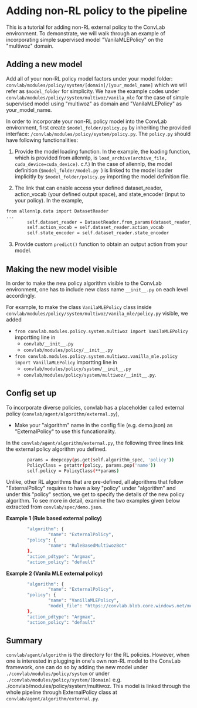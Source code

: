 # Adding non-RL policy to the pipeline

This is a tutorial for adding non-RL external policy to the ConvLab environment. To demonstrate, we will walk through an example of incorporating simple supervised model "VanilaMLEPolicy" on the "multiwoz" domain.

## Adding a new model

Add all of your non-RL policy model factors under your model folder: ```convlab/modules/policy/system/[domain]/[your_model_name]``` which we will refer as ```$model_folder``` for simplicity. We have the example codes under ```convlab/modules/policy/system/multiwoz/vanila_mle``` for the case of simple supervised model using "multiwoz" as domain and "VanilaMLEPolicy" as your_model_name.
<!-- ```./convlab/modules/policy/system/[your_model_name]``` or  -->

In order to incorporate your non-RL policy model into the ConvLab environment, first create ```$model_folder/policy.py``` by inheriting the provided interface: ```/convlab/modules/policy/system/policy.py```. 
The ```policy.py``` should have following functionalities:

1. Provide the model loading function. In the example, the loading function, which is provided from allennlp, is ```load_archive(archive_file, cuda_device=cuda_device)```. c.f.) In the case of allennlp, the model definition (```$model_folder/model.py ```) is linked to the model loader implicitly by ```$model_folder/policy.py``` importing the model definition file. 
<!-- In this tutorial, the link between model definition and loader is not visible due to allennlp implementation-->

2. The link that can enable access your defined dataset_reader, action_vocab (your defined output space), and state_encoder (input to your policy). In the example, 
```bash
from allennlp.data import DatasetReader
...
        self.dataset_reader = DatasetReader.from_params(dataset_reader_params)
        self.action_vocab = self.dataset_reader.action_vocab 
        self.state_encoder = self.dataset_reader.state_encoder
``` 
3. Provide custom ```predict()``` function to obtain an output action from your model.

## Making the new model visible

In order to make the new policy algorithm visible to the ConvLab environment, one has to include new class name ```__init__.py``` on each level accordingly.

For example, to make the class ```VanilaMLEPolicy``` class inside ```convlab/modules/policy/system/multiwoz/vanila_mle/policy.py``` visible, we added
* ```from convlab.modules.policy.system.multiwoz import VanilaMLEPolicy``` importting line in
  * ```convlab/__init__.py``` 
  * ```convlab/modules/policy/__init__.py``` 
* ```from convlab.modules.policy.system.multiwoz.vanilla_mle.policy import VanillaMLEPolicy``` importting line in
  * ```convlab/modules/policy/system/__init__.py``` 
  * ```convlab/modules/policy/system/multiwoz/__init__.py```.

## Config set up
To incorporate diverse policies, convlab has a placeholder called external policy (```convlab/agent/algorithm/external.py```), 
* Make your "algorithm" name in the config file (e.g. demo.json) as "ExternalPolicy" to use this funcationality. 

In the ```convlab/agent/algorithm/external.py```, the following three lines link the external policy algorithm you defined.
```bash
        params = deepcopy(ps.get(self.algorithm_spec, 'policy'))
        PolicyClass = getattr(policy, params.pop('name'))
        self.policy = PolicyClass(**params)
```
Unlike, other RL algorithms that are pre-defined, all algorithms that follow "ExternalPolicy" requires to have a key "policy" under "algorithm" and under this "policy" section, we get to specify the details of the new policy algorithm. To see more in detail, examine the two examples given below extracted from ```convlab/spec/demo.json```.

**Example 1 (Rule based external policy)**
```bash
        "algorithm": {
                "name": "ExternalPolicy",
        "policy": {
                "name": "RuleBasedMultiwozBot"
        },
        "action_pdtype": "Argmax",
        "action_policy": "default"
```
**Example 2 (Vanila MLE external policy)**
```bash
        "algorithm": {
                "name": "ExternalPolicy",
        "policy": {
                "name": "VanillaMLEPolicy",
                "model_file": "https://convlab.blob.core.windows.net/models/vmle.tar.gz"
        },
        "action_pdtype": "Argmax",
        "action_policy": "default"
```


## Summary

 ```convlab/agent/algorithm``` is the directory for the RL policies. However, when one is interested in plugging in one's own non-RL model to the ConvLab framework, one can do so by adding the new model under  ```./convlab/modules/policy/system``` or under ```./convlab/modules/policy/system/[Domain]``` e.g. ./convlab/modules/policy/system/multiwoz. This model is linked through the whole pipeline through ExternalPolicy class at ```convlab/agent/algorithm/external.py```.



